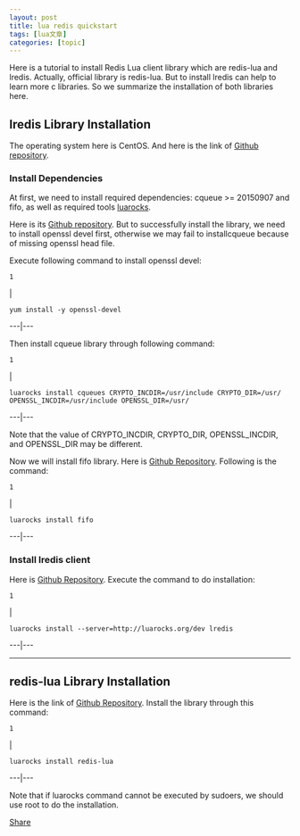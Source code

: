 ```yaml
---
layout: post
title: lua redis quickstart 
tags: [lua文章]
categories: [topic]
---
```

Here is a tutorial to install Redis Lua client library which are redis-lua and
lredis. Actually, official library is redis-lua. But to install lredis can
help to learn more c libraries. So we summarize the installation of both
libraries here.

## lredis Library Installation

The operating system here is CentOS. And here is the link of [Github
repository](https://github.com/daurnimator/lredis).

### Install Dependencies

At first, we need to install required dependencies: cqueue >= 20150907 and
fifo, as well as required tools
[luarocks](http://yular.github.io/2017/01/08/LuaRocks-QuickStart/).

Here is its [Github repository](https://github.com/wahern/cqueues). But to
successfully install the library, we need to install openssl devel first,
otherwise we may fail to installcqueue because of missing openssl head file.

Execute following command to install openssl devel:  

    
    
    1  
    

|

    
    
    yum install -y openssl-devel  
      
  
---|---  
  
Then install cqueue library through following command:  

    
    
    1  
    

|

    
    
    luarocks install cqueues CRYPTO_INCDIR=/usr/include CRYPTO_DIR=/usr/ OPENSSL_INCDIR=/usr/include OPENSSL_DIR=/usr/  
      
  
---|---  
  
Note that the value of CRYPTO_INCDIR, CRYPTO_DIR, OPENSSL_INCDIR, and
OPENSSL_DIR may be different.

Now we will install fifo library. Here is [Github
Repository](https://github.com/daurnimator/fifo.lua). Following is the
command:  

    
    
    1  
    

|

    
    
    luarocks install fifo  
      
  
---|---  
  
### Install lredis client

Here is [Github Repository](https://github.com/daurnimator/lredis). Execute
the command to do installation:  

    
    
    1  
    

|

    
    
    luarocks install --server=http://luarocks.org/dev lredis  
      
  
---|---  
  
* * *

## redis-lua Library Installation

Here is the link of [Github Repository](https://github.com/nrk/redis-lua).
Install the library through this command:  

    
    
    1  
    

|

    
    
    luarocks install redis-lua  
      
  
---|---  
  
Note that if luarocks command cannot be executed by sudoers, we should use
root to do the installation.

[Share](javascript:void\(0\))